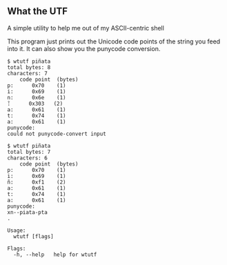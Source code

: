 ## What the UTF

A simple utility to help me out of my ASCII-centric shell

This program just prints out the Unicode code points of the string you feed into it. It can also show you the punycode conversion.

```shell
$ wtutf piñata
total bytes: 8
characters: 7
    code point  (bytes)
p:      0x70    (1)
i:      0x69    (1)
n:      0x6e    (1)
̃:      0x303   (2)
a:      0x61    (1)
t:      0x74    (1)
a:      0x61    (1)
punycode:
could not punycode-convert input

$ wtutf piñata  
total bytes: 7
characters: 6
    code point  (bytes)
p:      0x70    (1)
i:      0x69    (1)
ñ:      0xf1    (2)
a:      0x61    (1)
t:      0x74    (1)
a:      0x61    (1)
punycode:
xn--piata-pta
.

Usage:
  wtutf [flags]

Flags:
  -h, --help   help for wtutf
```